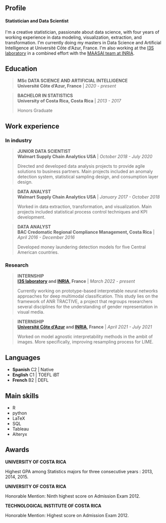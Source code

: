 ## Profile

#### Statistician and Data Scientist

I'm a creative statistician, passionate about data science, with four years of working experience in data modeling, visualization, extraction, and transformation. I'm currently doing my masters in Data Science and Artificial Intelligence at Université Côte d'Azur, France. I'm also working at the [I3S laboratory](https://www.i3s.unice.fr/) in a combined effort with the [MAASAI team at INRIA](https://team.inria.fr/maasai/).      

## Education

> **MSc DATA SCIENCE AND ARTIFICIAL INTELLIGENCE**  
> **Université Côte d’Azur, France** | *2020 - present*

> **BACHELOR IN STATISTICS**  
> **University of Costa Rica, Costa Rica** | *2013 - 2017* 
> 
> Honors Graduate


## Work experience

### In industry

> **JUNIOR DATA SCIENTIST**  
> **Walmart Supply Chain Analytics USA** | *October 2018 - July 2020*
> 
> Directed and developed data analysis projects to provide agile solutions to business partners. Main projects included an anomaly detection system, statistical sampling design, and consumption layer design.

> **DATA ANALYST**  
> **Walmart Supply Chain Analytics USA** | *January 2017 - October 2018*
> 
> Worked in data extraction, transformation, and visualization. Main projects included statistical process control techniques and KPI development.

> **DATA ANALYST**  
> **BAC Credomatic Regional Compliance Management, Costa Rica** | *April 2016 - December 2016*
> 
> Developed money laundering detection models for five Central American countries.

### Research

> **INTERNSHIP**  
> **[I3S laboratory](https://www.i3s.unice.fr/) and [INRIA](https://team.inria.fr/maasai/), France** | *March 2022 - present*
> 
> Currently working on prototype-based interpretable neural networks approaches for deep multimodal classification. This study lies on the framework of ANR TRACTIVE, a project that regroups researchers several disciplines for the understanding of gender representation in visual media.  

> **INTERNSHIP**  
> **[Université Côte d’Azur](https://univ-cotedazur.fr/laboratoires/laboratoire-jean-alexandre-dieudonne-ljad-1) and [INRIA](https://team.inria.fr/maasai/), France** | *April 2021 - July 2021*
> 
> Worked on model agnostic interpretability methods in the ambit of images. More specifically, improving resampling process for LIME.

## Languages

* **Spanish** C2 | Native
* **English** C1 | TOEFL iBT
* **French** B2 | DEFL

## Main skills

- R
- python
- LaTeX
- SQL
- Tableau
- Alteryx

## Awards

**UNIVERSITY OF COSTA RICA**

Highest GPA among Statistics majors for three consecutive years : 2013, 2014, 2015.

**UNIVERSITY OF COSTA RICA**

Honorable Mention: Ninth highest score on Admission Exam 2012.

**TECHNOLOGICAL INSTITUTE OF COSTA RICA**

Honorable Mention: Highest score on Admission Exam 2012.
